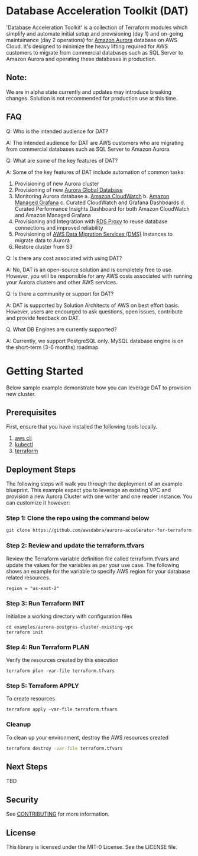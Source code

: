 # Database Acceleration Toolkit (DAT) 

'Database Acceleration Toolkit' is a collection of Terraform modules which simplify and automate initial setup and provisioning (day 1) and on-going maintainance (day 2 operations) for [Amazon Aurora](https://aws.amazon.com/rds/aurora/) database on AWS Cloud. It's designed to minimize the heavy lifting required for AWS customers to migrate from commercial databases such as SQL Server to Amazon Aurora and operating these databases in production.

## Note: 
We are in alpha state currently and updates may introduce breaking changes. Solution is not recommended for production use at this time.

## FAQ

Q: Who is the intended audience for DAT? 

A: The intended audience for DAT are AWS customers who are migrating from commercial databases such as SQL Server to Amazon Aurora.


Q: What are some of the key features of DAT? 

A: Some of the key features of DAT include automation of common tasks:
   1. Provisioning of new Aurora cluster
   2. Provisioning of new [Aurora Global Database](https://aws.amazon.com/rds/aurora/global-database/)
   3. Monitoring Aurora database 
   	a. [Amazon CloudWatch](https://aws.amazon.com/cloudwatch/)
   	b. [Amazon Managed Grafana](https://aws.amazon.com/grafana/)
	c. Curated CloudWatch and Grafana Dashboards
	d. Curated Performance Insights Dashboard for both Amazon CloudWatch and Amazon Managed Grafana
   4. Provisioning and Integration with [RDS Proxy](https://aws.amazon.com/rds/proxy/) to reuse database connections and improved reliability
   5. Provisioning of [AWS Data Migration Services (DMS)](https://aws.amazon.com/dms/) Instances to migrate data to Aurora
   6. Restore cluster from S3


Q: Is there any cost associated with using DAT? 

A: No, DAT is an open-source solution and is completely free to use. However, you will be responsible for any AWS costs associated with running your Aurora clusters and other AWS services.


Q: Is there a community or support  for DAT? 

A: DAT is supported by Solution Architects of AWS on best effort basis. However, users are encourged to ask questions, open issues, contribute and provide feedback on DAT.

Q. What DB Engines are currently supported?

A: Currently, we support PostgreSQL only. MySQL database engine is on the short-term (3-6 months) roadmap. 

# Getting Started

Below sample example demonstrate how you can leverage DAT to provision new cluster.

## Prerequisites

First, ensure that you have installed the following tools locally.

1. [aws cli](https://docs.aws.amazon.com/cli/latest/userguide/install-cliv2.html)
2. [kubectl](https://kubernetes.io/docs/tasks/tools/)
3. [terraform](https://learn.hashicorp.com/tutorials/terraform/install-cli)

## Deployment Steps

The following steps will walk you through the deployment of an example blueprint. This example expect you to leverage an existing VPC and provision a new Aurora Cluster with one writer and one reader instance. You can customize it however:

### Step 1: Clone the repo using the command below

```sh
git clone https://github.com/awsdabra/aurora-accelerator-for-terraform
```

### Step 2: Review and update the terraform.tfvars
Review the Terraform variable definition file called terraform.tfvars and update the values for the variables as per your use case. The following shows an example for the variable to specify AWS region for your database related resources.
```shell script
region = "us-east-2"
```

### Step 3: Run Terraform INIT
Initialize a working directory with configuration files


```shell script
cd examples/aurora-postgres-cluster-existing-vpc
terraform init
```

### Step 4: Run Terraform PLAN
Verify the resources created by this execution

```shell script
terraform plan -var-file terraform.tfvars
```

### Step 5: Terraform APPLY
To create resources

```shell script
terraform apply -var-file terraform.tfvars
```

### Cleanup

To clean up your environment, destroy the AWS resources created 

```sh
terraform destroy -var-file terraform.tfvars
```

## Next Steps

TBD

## Security

See [CONTRIBUTING](CONTRIBUTING.md#security-issue-notifications) for more information.

## License

This library is licensed under the MIT-0 License. See the LICENSE file.
